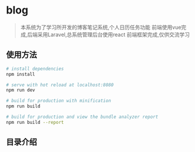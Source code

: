 # blog

> 本系统为了学习所开发的博客笔记系统,个人日历任务功能 前端使用vue完成,后端采用Laravel,总系统管理后台使用react 前端框架完成,仅供交流学习

## 使用方法

``` bash
# install dependencies
npm install

# serve with hot reload at localhost:8080
npm run dev

# build for production with minification
npm run build

# build for production and view the bundle analyzer report
npm run build --report
```

## 目录介绍

```


```
